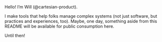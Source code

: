 Hello! I’m Will (@cartesian-product).

  I make tools that help folks manage complex systems (not just software, but practices and experiences, too).  Maybe, one day, something aside from this README will be 
  available for public consumption here.  
  
  Until then!

<!---
cartesian-product/cartesian-product is a ✨ special ✨ repository because its `README.md` (this file) appears on your GitHub profile.
You can click the Preview link to take a look at your changes.
--->
